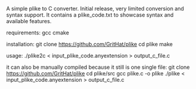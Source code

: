 A simple plike to C converter.
Initial release, very limited conversion and syntax support.
It contains a plike_code.txt to showcase syntax and available features.

requirements:
gcc
cmake

installation:
git clone https://github.com/GritHat/plike
cd plike
make

usage:
./plike2c < input_plike_code.anyextension > output_c_file.c

it can also be manually compiled because it still is one single file:
git clone https://github.com/GritHat/plike
cd plike/src
gcc plike.c -o plike
./plike < input_plike_code.anyextension > output_c_file.c

